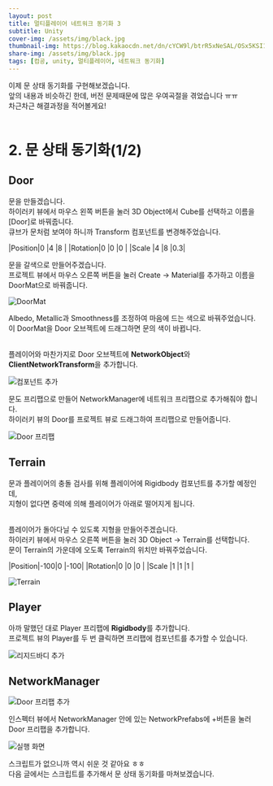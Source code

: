 ```yaml
---
layout: post
title: 멀티플레이어 네트워크 동기화 3
subtitle: Unity
cover-img: /assets/img/black.jpg
thumbnail-img: https://blog.kakaocdn.net/dn/cYCW9l/btrR5xNeSAL/OSx5KSI1O92hJf8QKEO470/img.png
share-img: /assets/img/black.jpg
tags: [컴공, unity, 멀티플레이어, 네트워크 동기화]
---
```



이제 문 상태 동기화를 구현해보겠습니다.<br>
앞의 내용과 비슷하긴 한데, 버전 문제때문에 많은 우여곡절을 겪었습니다 ㅠㅠ<br>
차근차근 해결과정을 적어볼게요!<br>
<br>

# 2. 문 상태 동기화(1/2)
## Door
문을 만들겠습니다.<br>
하이러키 뷰에서 마우스 왼쪽 버튼을 눌러 3D Object에서 Cube를 선택하고 이름을 [Door]로 바꿔줍니다.<br>
큐브가 문처럼 보여야 하니까 Transform 컴포넌트를 변경해주었습니다.<br>

|Position|0	|4 |8  |
|Rotation|0	|0 |0  |
|Scale	 |4	|8 |0.3|

문을 갈색으로 만들어주겠습니다.<br>
프로젝트 뷰에서  마우스 오른쪽 버튼을 눌러 Create -> Material를 추가하고 이름을 DoorMat으로 바꿔줍니다.<br>

![DoorMat](https://blog.kakaocdn.net/dn/cYCW9l/btrR5xNeSAL/OSx5KSI1O92hJf8QKEO470/img.png)


Albedo, Metallic과 Smoothness를 조정하여 마음에 드는 색으로 바꿔주었습니다.<br>
이 DoorMat을 Door 오브젝트에 드래그하면 문의 색이 바뀝니다.<br>
<br>
 
플레이어와 마찬가지로 Door 오브젝트에 **NetworkObject**와 **ClientNetworkTransform**을 추가합니다.<br>

![컴포넌트 추가](https://blog.kakaocdn.net/dn/bFFClr/btrR5yL4QTP/DTQs0FzKGiC5LgwnWjd1N1/img.png)
 

문도 프리팹으로 만들어 NetworkManager에 네트워크 프리팹으로 추가해줘야 합니다.<br>
하이러키 뷰의 Door를 프로젝트 뷰로 드래그하여 프리팹으로 만들어줍니다.<br>

![Door 프리팹](https://img1.daumcdn.net/thumb/R1280x0/?scode=mtistory2&fname=https%3A%2F%2Fblog.kakaocdn.net%2Fdn%2FcHoiyY%2FbtrR71mzZ5o%2F50XkWoDxHzP772gkJwwaB0%2Fimg.png)
 
## Terrain
문과 플레이어의 충돌 검사를 위해 플레이어에 Rigidbody 컴포넌트를 추가할 예정인데,<br>
지형이 없다면 중력에 의해 플레이어가 아래로 떨어지게 됩니다.<br>
<br>
 

플레이어가 돌아다닐 수 있도록 지형을 만들어주겠습니다.<br>
하이러키 뷰에서 마우스 오른쪽 버튼을 눌러 3D Object -> Terrain를 선택합니다.<br>
문이 Terrain의 가운데에 오도록 Terrain의 위치만 바꿔주었습니다.<br>

|Position|-100|0 |-100|
|Rotation|0   |0 |0   |
|Scale	 |1	  |1 |1   |
 
![Terrain](https://img1.daumcdn.net/thumb/R1280x0/?scode=mtistory2&fname=https%3A%2F%2Fblog.kakaocdn.net%2Fdn%2FJSShm%2FbtrR8s4YK02%2FKw3pj3L68hpaHJqq0ijOl0%2Fimg.png)

## Player
아까 말했던 대로 Player 프리팹에 **Rigidbody**를 추가합니다.<br>
프로젝트 뷰의 Player를 두 번 클릭하면 프리팹에 컴포넌트를 추가할 수 있습니다.<br>

![리지드바디 추가](https://img1.daumcdn.net/thumb/R1280x0/?scode=mtistory2&fname=https%3A%2F%2Fblog.kakaocdn.net%2Fdn%2FbahVvQ%2FbtrR9c1qOpB%2Fw9LutbVhxFJDJK0SkdxJGk%2Fimg.png)



## NetworkManager
![Door 프리팹 추가](https://img1.daumcdn.net/thumb/R1280x0/?scode=mtistory2&fname=https%3A%2F%2Fblog.kakaocdn.net%2Fdn%2Fr8Lud%2FbtrSaq6K4Kh%2FkbdJcjxkDr4565btTOLqJ0%2Fimg.png)

인스펙터 뷰에서 NetworkManager 안에 있는 NetworkPrefabs에 +버튼을 눌러 Door 프리팹을 추가합니다.<br>

![실행 화면](https://img1.daumcdn.net/thumb/R1280x0/?scode=mtistory2&fname=https%3A%2F%2Fblog.kakaocdn.net%2Fdn%2FcCNPDY%2FbtrR8awMfcd%2FTNUwI3Axh86A73IGQctQo1%2Fimg.png)

 

스크립트가 없으니까 역시 쉬운 것 같아요 ㅎㅎ<br>
다음 글에서는 스크립트를 추가해서 문 상태 동기화를 마쳐보겠습니다.<br>
<br>
